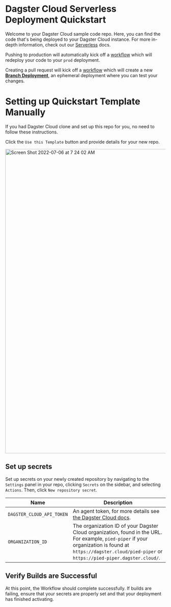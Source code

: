 # Dagster Cloud Serverless Deployment Quickstart


Welcome to your Dagster Cloud sample code repo. Here, you can find the code that's being deployed to your Dagster Cloud instance. For more in-depth information, check out our [Serverless](https://docs.dagster.io/dagster-cloud/deployment/serverless) docs.

Pushing to production will automatically kick off a [workflow](./.github/workflows/deploy.yml) which will redeploy your code to your `prod` deployment.

Creating a pull request will kick off a [workflow](./.github/workflows/deploy.yml) which will create a new [**Branch Deployment**](https://docs.dagster.io/dagster-cloud/developing-testing/branch-deployments), an ephemeral deployment where you can test your changes.

# Setting up Quickstart Template Manually

If you had Dagster Cloud clone and set up this repo for you, no need to follow these instructions.

Click the `Use this Template` button and provide details for your new repo.

<img width="953" alt="Screen Shot 2022-07-06 at 7 24 02 AM" src="https://user-images.githubusercontent.com/10215173/177577141-b6a91585-a276-49d3-b66b-e47bd26665a0.png">

## Set up secrets

Set up secrets on your newly created repository by navigating to the `Settings` panel in your repo, clicking `Secrets` on the sidebar, and selecting `Actions`. Then, click `New repository secret`.

| Name                      | Description                                                                                                                                                                                                     |
| ------------------------- | --------------------------------------------------------------------------------------------------------------------------------------------------------------------------------------------------------------- |
| `DAGSTER_CLOUD_API_TOKEN` | An agent token, for more details see [the Dagster Cloud docs](https://docs.dagster.cloud/auth#managing-user-and-agent-tokens).                                                                                  |
| `ORGANIZATION_ID`         | The organization ID of your Dagster Cloud organization, found in the URL. For example, `pied-piper` if your organization is found at `https://dagster.cloud/pied-piper` or `https://pied-piper.dagster.cloud/`. |

## Verify Builds are Successful

At this point, the Workflow should complete successfully. If builds are failing, ensure that your secrets are properly set and that your deployment has finished activating.
